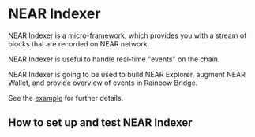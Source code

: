 # NEAR Indexer

NEAR Indexer is a micro-framework, which provides you with a stream of blocks that are recorded on NEAR network.


NEAR Indexer is useful to handle real-time "events" on the chain.


NEAR Indexer is going to be used to build NEAR Explorer, augment NEAR Wallet, and provide overview of events in Rainbow Bridge.


See the [example](https://github.com/nearprotocol/nearcore/tree/master/tools/indexer/example) for further details.


## How to set up and test NEAR Indexer

